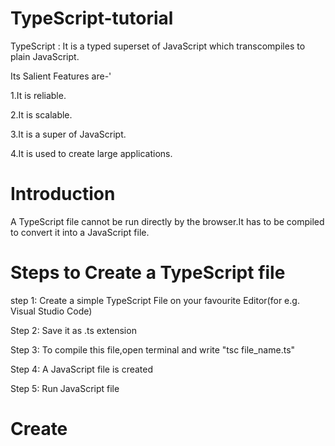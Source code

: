 # TypeScript-tutorial

TypeScript : It is a typed superset of JavaScript which transcompiles to plain JavaScript.



Its Salient Features are-'


1.It is reliable.


2.It is scalable.


3.It is a super of JavaScript.


4.It is used to create large applications.


# Introduction

A TypeScript file cannot be run directly by the browser.It has to be compiled to convert it into a JavaScript file.

# Steps to Create a TypeScript file

step 1: Create a simple TypeScript File on your favourite Editor(for e.g. Visual Studio Code)

Step 2: Save it as .ts extension

Step 3: To compile this file,open terminal and write "tsc file_name.ts"

Step 4: A JavaScript file is created

Step 5: Run JavaScript file 

# Create 


